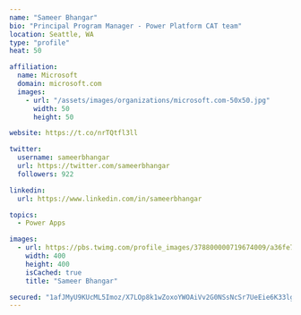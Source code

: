 ```yaml
---
name: "Sameer Bhangar"
bio: "Principal Program Manager - Power Platform CAT team"
location: Seattle, WA
type: "profile"
heat: 50

affiliation:
  name: Microsoft
  domain: microsoft.com
  images:
    - url: "/assets/images/organizations/microsoft.com-50x50.jpg"
      width: 50
      height: 50

website: https://t.co/nrTQtfl3ll

twitter:
  username: sameerbhangar
  url: https://twitter.com/sameerbhangar
  followers: 922

linkedin:
  url: https://www.linkedin.com/in/sameerbhangar

topics:
  - Power Apps

images:
  - url: https://pbs.twimg.com/profile_images/378800000719674009/a36fe7ddfab1778b76e5793772e43798_400x400.jpeg
    width: 400
    height: 400
    isCached: true
    title: "Sameer Bhangar"

secured: "1afJMyU9KUcML5Imoz/X7LOp8k1wZoxoYWOAiVv2G0NSsNcSr7UeEie6K33lgZ+X/I2d1dmCbq7yJqNDm3LLM1CN7dPF1rw9pqOH6Fmgfvgy4H1ExPLIgVaGpO6Az+0wqxkJNPbMg/nxBkEy9ndzCTveqvyoPS/VraJ66wh1ZVPynzmT+/921oqUWIdCj9pIac3mjVFLWoPKj2OTrxkVCrdI2vPntiTETPArvH7LZ97r39knACNr2IAwdVzkfgWV6TY0jT820blQJpt2CWZRWW8nQCFvDAZgSlDDDKp9W75oLiLC8hhI9tKITpS0eymoP0SSTXuW1bG7nZuTHme3jVqLOzS4GXxwDJsvEmgqGSFFb9ocElEhclkSriyMyaBnjMOiz7ssDKok7xhHuXPMJw==;vTzSB0M0f4SmRBuy409wsg=="
---
```


